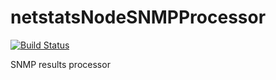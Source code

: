 # netstatsNodeSNMPProcessor

[![Build Status](https://travis-ci.org/ThatOneNeji/netstatsNodeSNMPProcessor.svg?branch=master)](https://travis-ci.org/ThatOneNeji/netstatsNodeSNMPProcessor)

SNMP results processor

